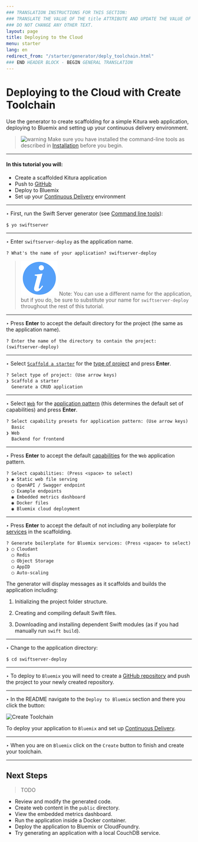 ```yaml
---
### TRANSLATION INSTRUCTIONS FOR THIS SECTION:
### TRANSLATE THE VALUE OF THE title ATTRIBUTE AND UPDATE THE VALUE OF THE lang ATTRIBUTE.
### DO NOT CHANGE ANY OTHER TEXT.
layout: page
title: Deploying to the Cloud
menu: starter
lang: en
redirect_from: "/starter/generator/deply_toolchain.html"
### END HEADER BLOCK - BEGIN GENERAL TRANSLATION
---
```


<div class="titleBlock">
	<h1>Deploying to the Cloud with Create Toolchain</h1>
	<p>Use the generator to create scaffolding for a simple Kitura web application, deploying to Bluemix and setting up your continuous delivery environment.	</p>
</div>

> ![warning] Make sure you have installed the command-line tools as described in
> [Installation](installation.html) before you begin.

---

#### In this tutorial you will:

- Create a scaffolded Kitura application
- Push to [GitHub](https://github.com/)
- Deploy to Bluemix
- Set up your [Continuous Delivery](https://console.ng.bluemix.net/docs/services/ContinuousDelivery/index.html) environment

---
<span class="arrow">&#8227;</span> First, run the Swift Server generator (see [Command line tools](command_line_tools.html)):

    $ yo swiftserver

---
<span class="arrow">&#8227;</span> Enter `swiftserver-deploy` as the application name.

    ? What's the name of your application? swiftserver-deploy

> ![info] Note: You can use a different name for the application, but if you do, be sure to substitute your name for `swiftserver-deploy` throughout the rest of this tutorial.

---
<span class="arrow">&#8227;</span> Press **Enter** to accept the default directory for the project (the same as the application name).

    ? Enter the name of the directory to contain the project: (swiftserver-deploy)

---
<span class="arrow">&#8227;</span> Select [`Scaffold a starter`](prompts.html#scaffold) for the [type of project](prompts.html#project-type) and press **Enter**.

    ? Select type of project: (Use arrow keys)
    ❯ Scaffold a starter
      Generate a CRUD application

---
<span class="arrow">&#8227;</span> Select [`Web`](prompts.html#web-pattern) for the [application pattern](prompts.html#application-pattern) (this determines the default set of capabilities) and press **Enter**.

    ? Select capability presets for application pattern: (Use arrow keys)
      Basic
    ❯ Web
      Backend for frontend

---
<span class="arrow">&#8227;</span> Press **Enter** to accept the default [capabilities](prompts.html#capabilities) for the `Web` application pattern.

    ? Select capabilities: (Press <space> to select)
    ❯ ◉ Static web file serving
      ◯ OpenAPI / Swagger endpoint
      ◯ Example endpoints
      ◉ Embedded metrics dashboard
      ◉ Docker files
      ◉ Bluemix cloud deployment

---
<span class="arrow">&#8227;</span> Press **Enter** to accept the default of not including any boilerplate for [services](prompts.html#services) in the scaffolding.

    ? Generate boilerplate for Bluemix services: (Press <space> to select)
    ❯ ◯ Cloudant
      ◯ Redis
      ◯ Object Storage
      ◯ AppID
      ◯ Auto-scaling

The generator will display messages as it scaffolds and builds the application including:

1.  Initializing the project folder structure.

1.  Creating and compiling default Swift files.

1.  Downloading and installing dependent Swift modules (as if you had manually run `swift build`).

---
<span class="arrow">&#8227;</span> Change to the application directory:

    $ cd swiftserver-deploy

---

<span class="arrow">&#8227;</span> To deploy to `Bluemix` you will need to create a [GitHub repository](https://help.github.com/articles/creating-a-new-repository/) and push the project to your newly created repository.

---

<span class="arrow">&#8227;</span> In the README navigate to the `Deploy to Bluemix` section and there you click the button:

![Create Toolchain](https://console.ng.bluemix.net/devops/graphics/create_toolchain_button.png)

To deploy your application to `Bluemix` and set up [Continuous Delivery](https://console.ng.bluemix.net/docs/services/ContinuousDelivery/index.html).

---

<span class="arrow">&#8227;</span> When you are on `Bluemix` click on the  `Create` button to finish and create your toolchain.

---

## Next Steps

> TODO

* Review and modify the generated code.
* Create web content in the `public` directory.
* View the embedded metrics dashboard.
* Run the application inside a Docker container.
* Deploy the application to Bluemix or CloudFoundry.
* Try generating an application with a local CouchDB service.

[info]: ../../../assets/info-blue.png
[tip]: ../../../assets/lightbulb-yellow.png
[warning]: ../../../assets/warning-red.png
